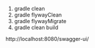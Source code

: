 1. gradle clean
2. gradle flywayClean
3. gradle flywayMigrate
4. gradle clean build

http://localhost:8080/swagger-ui/